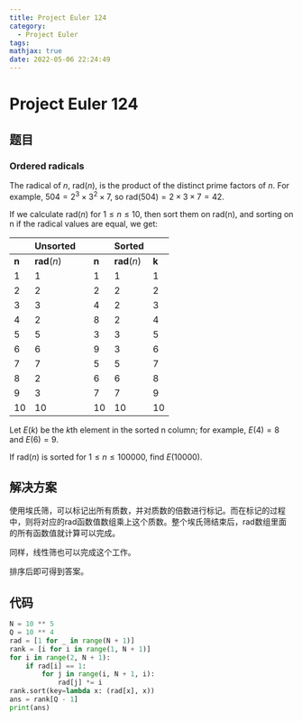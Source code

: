 ```yaml
---
title: Project Euler 124
category:
  - Project Euler
tags:
mathjax: true
date: 2022-05-06 22:24:49
---
```


<escape><!-- more --></escape>

# Project Euler 124

## 题目

### Ordered radicals

The radical of $n$, $\mathrm{rad}(n)$, is the product of the distinct prime factors of $n$. For example, $504 = 2^3 × 3^2 × 7$, so $\mathrm{rad}(504) = 2 × 3 × 7 = 42$.

If we calculate $\mathrm{rad}(n)$ for $1 \le n \le 10$, then sort them on rad(n), and sorting on n if the radical values are equal, we get:

||**Unsorted**|||**Sorted**||
|-|-|-|-|-|-|
|$\mathbf{n}$|$\mathbf{rad}(n)$||$\mathbf{n}$|$\mathbf{rad}(n)$|$\mathbf{k}$|
|$1$|$1$||$1$|$1$|$1$|
|$2$|$2$||$2$|$2$|$2$|
|$3$|$3$||$4$|$2$|$3$|
|$4$|$2$||$8$|$2$|$4$|
|$5$|$5$||$3$|$3$|$5$|
|$6$|$6$||$9$|$3$|$6$|
|$7$|$7$||$5$|$5$|$7$|
|$8$|$2$||$6$|$6$|$8$|
|$9$|$3$||$7$|$7$|$9$|
|$10$|$10$||$10$|$10$|$10$|

Let $E(k)$ be the $k\mathrm{th}$ element in the sorted n column; for example, $E(4) = 8$ and $E(6) = 9$.

If $\mathrm{rad}(n)$ is sorted for $1 \le n \le 100000$, find $E(10000)$.

## 解决方案

使用埃氏筛，可以标记出所有质数，并对质数的倍数进行标记。而在标记的过程中，则将对应的$\mathrm{rad}$函数值数组乘上这个质数。整个埃氏筛结束后，$\mathrm{rad}$数组里面的所有函数值就计算可以完成。

同样，线性筛也可以完成这个工作。

排序后即可得到答案。

## 代码

```py
N = 10 ** 5
Q = 10 ** 4
rad = [1 for _ in range(N + 1)]
rank = [i for i in range(1, N + 1)]
for i in range(2, N + 1):
    if rad[i] == 1:
        for j in range(i, N + 1, i):
            rad[j] *= i
rank.sort(key=lambda x: (rad[x], x))
ans = rank[Q - 1]
print(ans)

```

